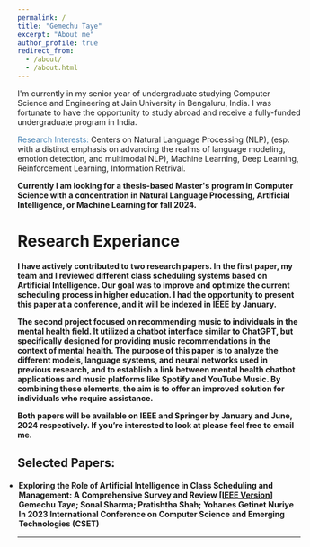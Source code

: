 ```yaml
---
permalink: /
title: "Gemechu Taye"
excerpt: "About me"
author_profile: true
redirect_from: 
  - /about/
  - /about.html
---
```


I'm currently in my senior year of undergraduate studying Computer Science and Engineering at Jain University in Bengaluru, India. I was fortunate to have the opportunity to study abroad and receive a fully-funded undergraduate program in India.


<font color="SteelBlue">Research Interests:</font> Centers on Natural Language Processing (NLP), (esp. with a distinct emphasis on advancing the realms of language modeling, emotion detection, and multimodal NLP), Machine Learning, Deep Learning, Reinforcement Learning, Information Retrival.


<b>Currently I am looking for a thesis-based Master's program in Computer Science with a concentration in Natural Language Processing, Artificial Intelligence, or Machine Learning for fall 2024.<b>


Research Experiance
======

I have actively contributed to two research papers. In the first paper, my team and I reviewed different class scheduling systems based on Artificial Intelligence. Our goal was to improve and optimize the current scheduling process in higher education. I had the opportunity to present this paper at a conference, and it will be indexed in IEEE by January.

The second project focused on recommending music to individuals in the mental health field. It utilized a chatbot interface similar to ChatGPT, but specifically designed for providing music recommendations in the context of mental health. The purpose of this paper is to analyze the different models, language systems, and neural networks used in previous research, and to establish a link between mental health chatbot applications and music platforms like Spotify and YouTube Music. By combining these elements, the aim is to offer an improved solution for individuals who require assistance.

Both papers will be available on IEEE and Springer by January and June, 2024 respectively. If you’re interested to look at please feel free to email me.

<body>
<html>
<h2 style="color:SteelBlue;"><a id="selected_publications">Selected Papers:</a></h2>

<ul style="margin:1;padding:1" vspace = "-0px">
  <li>  <b>Exploring the Role of Artificial Intelligence in Class Scheduling and Management: A Comprehensive Survey and Review
</b>  <a href="[https://arxiv.org/abs/2302.03805](https://ieeexplore.ieee.org/document/10346898)" target="_blank" LINK="red"> [IEEE Version]</a>
  <br>  Gemechu Taye; Sonal Sharma; Pratishtha Shah; Yohanes Getinet Nuriye
  <br>In 2023 International Conference on Computer Science and Emerging Technologies (CSET)</li> 

</ul>


<hr style="color:black;"> 
 
</body>
</html>

